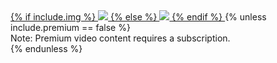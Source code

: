 <div class="learn">
  <a href="https://learn.boltops.com/courses/{{ include.url }}">
    {% if include.img %}
    <img src="{{ include.img }}" />
    {% else %}
    <img src="https://learn.boltops.com/courses/{{ include.url }}/thumbnail.png" />
    {% endif %}
  </a>
  {% unless include.premium == false %}
  <div class="note">Note: Premium video content requires a subscription.</div>
  {% endunless %}
</div>
